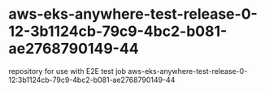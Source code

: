 # aws-eks-anywhere-test-release-0-12-3b1124cb-79c9-4bc2-b081-ae2768790149-44
repository for use with E2E test job aws-eks-anywhere-test-release-0-12:3b1124cb-79c9-4bc2-b081-ae2768790149-44
